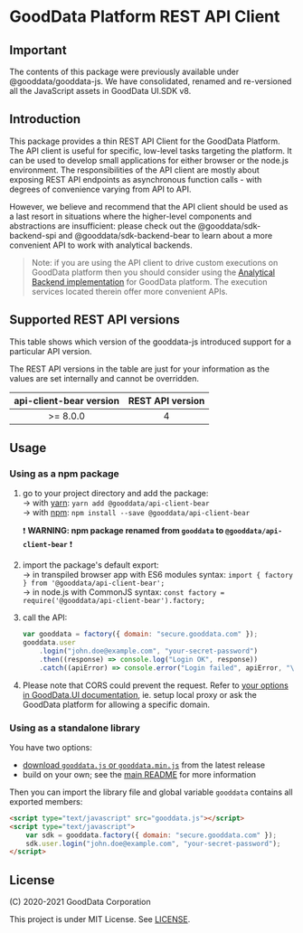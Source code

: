 # GoodData Platform REST API Client

## Important

The contents of this package were previously available under @gooddata/gooddata-js. We have consolidated, renamed
and re-versioned all the JavaScript assets in GoodData UI.SDK v8.

## Introduction

This package provides a thin REST API Client for the GoodData Platform. The API client is useful for specific,
low-level tasks targeting the platform. It can be used to develop small applications for either browser or the node.js
environment. The responsibilities of the API client are mostly about exposing REST API endpoints as asynchronous
function calls - with degrees of convenience varying from API to API.

However, we believe and recommend that the API client should be used as a last resort in situations where the higher-level
components and abstractions are insufficient: please check out the @gooddata/sdk-backend-spi and
@gooddata/sdk-backend-bear to learn about a more convenient API to work with analytical backends.

> Note: if you are using the API client to drive custom executions on GoodData platform then you should consider
> using the [Analytical Backend implementation](../sdk-backend-bear) for GoodData platform. The execution services
> located therein offer more convenient APIs.

## Supported REST API versions

This table shows which version of the gooddata-js introduced support for a particular API version.

The REST API versions in the table are just for your information as the values are set internally and cannot be overridden.

| api-client-bear version | REST API version |
| :---------------------: | :--------------: |
|        \>= 8.0.0        |        4         |

## Usage

### Using as a npm package

1. go to your project directory and add the package: \
   → with [yarn](https://yarnpkg.com): `yarn add @gooddata/api-client-bear` \
   → with [npm](npmjs.com): `npm install --save @gooddata/api-client-bear`

    :heavy_exclamation_mark: **WARNING: npm package renamed from `gooddata` to `@gooddata/api-client-bear`** :heavy_exclamation_mark:

2. import the package's default export: \
   → in transpiled browser app with ES6 modules syntax: `import { factory } from '@gooddata/api-client-bear';` \
   → in node.js with CommonJS syntax: `const factory = require('@gooddata/api-client-bear').factory;`

3. call the API:

    ```js
    var gooddata = factory({ domain: "secure.gooddata.com" });
    gooddata.user
        .login("john.doe@example.com", "your-secret-password")
        .then((response) => console.log("Login OK", response))
        .catch((apiError) => console.error("Login failed", apiError, "\n\n", apiError.responseBody));
    ```

4. Please note that CORS could prevent the request. Refer to [your options in GoodData.UI documentation](https://sdk.gooddata.com/gooddata-ui/docs/cors.html), ie. setup local proxy or ask the GoodData platform for allowing a specific domain.

### Using as a standalone library

You have two options:

-   [download `gooddata.js` or `gooddata.min.js`](https://unpkg.com/@gooddata/api-client-bear@latest/umd/) from the latest release
-   build on your own; see the [main README](../../README.md) for more information

Then you can import the library file and global variable `gooddata` contains all exported members:

```html
<script type="text/javascript" src="gooddata.js"></script>
<script type="text/javascript">
    var sdk = gooddata.factory({ domain: "secure.gooddata.com" });
    sdk.user.login("john.doe@example.com", "your-secret-password");
</script>
```

## License

(C) 2020-2021 GoodData Corporation

This project is under MIT License. See [LICENSE](https://github.com/gooddata/gooddata-ui-sdk/blob/master/libs/api-client-bear/LICENSE).
